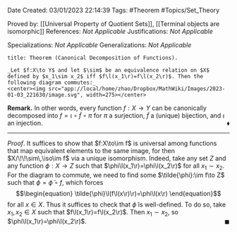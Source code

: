 <div class="topSpace"></div>

Date Created: 03/01/2023 22:14:39
Tags: #Theorem #Topics/Set_Theory

Proved by: [[Universal Property of Quotient Sets]], [[Terminal objects are isomorphic]]
References: _Not Applicable_
Justifications: _Not Applicable_

Specializations: _Not Applicable_
Generalizations: _Not Applicable_

``` ad-Theorem
title: Theorem (Canonical Decomposition of Functions).

_Let $f:X\to Y$ and let $\sim$ be an equivalence relation on $X$ defined by $x_1\sim x_2$ iff $f\l(x_1\r)=f\l(x_2\r)$. Then the following diagram commutes:_
<center><img src="app://local/home/zhao/Dropbox/MathWiki/Images/2023-01-03_221630/image.svg", width=275></center>

```

**Remark.** In other words, every function $f:X\to Y$ can be canonically decomposed into $f=\iota\circ\tilde{f}\circ\pi$ for $\pi$ a surjection, $\tilde{f}$ a (unique) bijection, and $\iota$ an injection.<span style="float:right;">$\blacklozenge$</span>

---

_Proof_. It suffices to show that $f:X\to\im f$ is universal among functions that map equivalent elements to the same image, for then $X/\!\!\sim\,\iso\im f$ via a unique isomorphism. Indeed, take any set $Z$ and any function $\phi:X\to Z$ such that $\phi\l(x_1\r)=\phi\l(x_2\r)$ for all $x_1\sim x_2$. For the diagram to commute, we need to find some $\tilde{\phi}:\im f\to Z$ such that $\phi=\tilde{\phi}\circ f$, which forces
$$\begin{equation}
    \tilde{\phi}\l(f\l(x\r)\r)=\phi\l(x\r)
\end{equation}$$
for all $x\in X$. Thus it suffices to check that $\tilde{\phi}$ is well-defined. To do so, take $x_1,x_2\in X$ such that $f\l(x_1\r)=f\l(x_2\r)$. Then $x_1\sim x_2$, so $\phi\l(x_1\r)=\phi\l(x_2\r)$.<span style="float:right;">$\blacksquare$</span>
